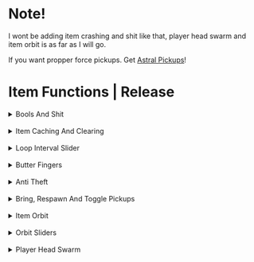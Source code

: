 # Note!
I wont be adding item crashing and shit like that, player head swarm and item orbit is as far as I will go. 

If you want propper force pickups. Get [Astral Pickups]("https://github.com/Astrum-Project/AstralPickups/blob/master/Orbit.cs")!

# Item Functions | Release

<details>
<summary>Bools And Shit</summary>
<br>

```
[bool] Item Orbit
[float] Orbit Speed
[bool] Item Hidera
[bool] Butter Fingers
[bool] Select Butter Fingers
[bool] Anti Theft
[bool] Player Head Swarm
[bool] Toggle Item Mesh
```
</details>
<br/>
<details>
<summary>Item Caching And Clearing</summary>
<br>

```
ClearCache:
Literally just cachedList.Clear();

CachePickups:
Gets every active item and caches it.
```
</details>
<br/>
<details>
<summary>Loop Interval Slider</summary>
<br>

```
Loop Interval:
How slow does one loop take (seconds). Min: 0 Max: 2
```
</details>
<br/>
<details>
<summary>Butter Fingers</summary>
<br>

```
Butter Fingers:
Loops through item cache and checks if your not the owner of said object, become its owner.
```
</details>
<br/>
<details>
<summary>Anti Theft</summary>
<br>

```
Anti Theft:
Does some funky checks.
Basically it checks for the item currently in hand.
If the item is no longer in your hand but your still "holding" the item.
It just comes back to your hand.

Credit: WC \\ _1254
```
</details>
<br/>
<details>
<summary>Bring, Respawn And Toggle Pickups</summary>
<br>

```
Once again. Get cache of items..

Bring Pickups:
Gets the object's pos and sets its pos to your pos.

Respawn Pickups:
Sends object's to 1000, 1000, 1000 so they respawn.

Show / Hide Pickups:
Gets object's gameObject and toggles it between true and false.
```
</details>
<br/>
<details>
<summary>Item Orbit</summary>
<br>

```
Item Orbit:
I used astral pickups item orbit as a base and modified it.
I fucking re-learnt trig to modify it.. It was that hard surprisingly.
```
</details>
<br/>
<details>
<summary>Orbit Sliders</summary>
<br>

```
Speed:
How fast it circles the player. Min: 0 Max: 5

Height:
At 0 the height is at their hips. Min: -10 Max: 10

Radius:
Distance between the player, also spreads the items. Min: 0 Max: 2.5
```
</details>
<br/>
<details>
<summary>Player Head Swarm</summary>
<br>

```
Player Head Swarm:
Sets the items position to the players head... Thats it
```
</details>

<br/>

